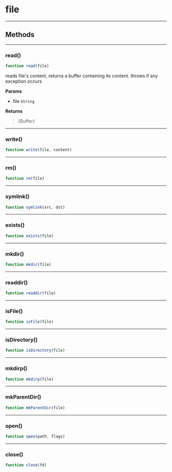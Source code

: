 <!-- @rev c05a53a46b86d52ad9a2983cea0fdffb 20ae7b -->
# file

----




## Methods

------------------------------------------------------------------------
### read()

```js
function read(file) 
```


 reads file's content, returns a buffer containing its content. throws if any exception occurs


**Params**

  - file `String`

**Returns**

> {Buffer}
 

------------------------------------------------------------------------
### write()

```js
function write(file, content) 
```




------------------------------------------------------------------------
### rm()

```js
function rm(file) 
```




------------------------------------------------------------------------
### symlink()

```js
function symlink(src, dst) 
```




------------------------------------------------------------------------
### exists()

```js
function exists(file) 
```




------------------------------------------------------------------------
### mkdir()

```js
function mkdir(file) 
```




------------------------------------------------------------------------
### readdir()

```js
function readdir(file) 
```




------------------------------------------------------------------------
### isFile()

```js
function isFile(file) 
```




------------------------------------------------------------------------
### isDirectory()

```js
function isDirectory(file) 
```




------------------------------------------------------------------------
### mkdirp()

```js
function mkdirp(file) 
```




------------------------------------------------------------------------
### mkParentDir()

```js
function mkParentDir(file) 
```




------------------------------------------------------------------------
### open()

```js
function open(path, flags) 
```




------------------------------------------------------------------------
### close()

```js
function close(fd) 
```



